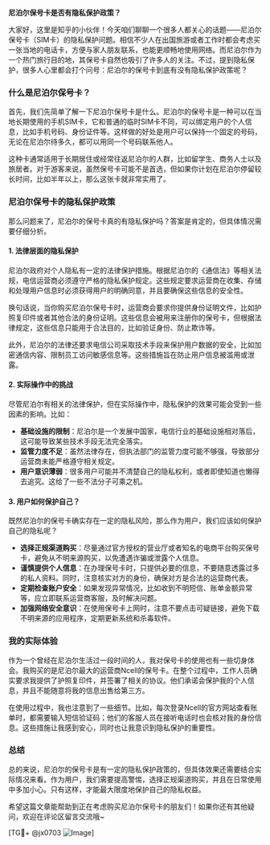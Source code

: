 **尼泊尔保号卡是否有隐私保护政策？**

大家好，这里是知乎的小伙伴！今天咱们聊聊一个很多人都关心的话题——尼泊尔保号卡（SIM卡）的隐私保护问题。相信不少人在出国旅游或者工作时都会考虑买一张当地的电话卡，方便与家人朋友联系，也能更顺畅地使用网络。而尼泊尔作为一个热门旅行目的地，其保号卡自然也吸引了许多人的关注。不过，提到隐私保护，很多人心里都会打个问号：尼泊尔的保号卡到底有没有隐私保护政策呢？

### 什么是尼泊尔保号卡？

首先，我们先简单了解一下尼泊尔保号卡是什么。尼泊尔的保号卡是一种可以在当地长期使用的手机SIM卡，它和普通的临时SIM卡不同，可以绑定用户的个人信息，比如手机号码、身份证件等。这样做的好处是用户可以保持一个固定的号码，无论在尼泊尔待多久，都可以用同一个号码联系他人。

这种卡通常适用于长期居住或经常往返尼泊尔的人群，比如留学生、商务人士以及旅居者。对于游客来说，虽然保号卡可能不是首选，但如果你计划在尼泊尔停留较长时间，比如半年以上，那么这张卡就非常实用了。

### 尼泊尔保号卡的隐私保护政策

那么问题来了，尼泊尔的保号卡真的有隐私保护吗？答案是肯定的，但具体情况需要仔细分析。

#### 1. 法律层面的隐私保护
尼泊尔政府对个人隐私有一定的法律保护措施。根据尼泊尔的《通信法》等相关法规，电信运营商必须遵守严格的隐私保护规定。这些规定要求运营商在收集、存储和处理用户信息时必须获得用户的明确同意，并且要确保这些信息的安全性。

换句话说，当你购买尼泊尔保号卡时，运营商会要求你提供身份证明文件，比如护照复印件或者其他合法的身份证明。这些信息会被用来注册你的保号卡，但根据法律规定，这些信息只能用于合法目的，比如验证身份、防止欺诈等。

此外，尼泊尔的法律还要求电信公司采取技术手段来保护用户数据的安全，比如加密通信内容、限制员工访问敏感信息等。这些措施旨在防止用户信息被滥用或泄露。

#### 2. 实际操作中的挑战
尽管尼泊尔有相关的法律保护，但在实际操作中，隐私保护的效果可能会受到一些因素的影响。比如：

- **基础设施的限制**：尼泊尔是一个发展中国家，电信行业的基础设施相对落后，这可能导致某些技术手段无法完全落实。
- **监管力度不足**：虽然法律存在，但执法部门的监管力度可能不够强，导致部分运营商未能严格遵守相关规定。
- **用户意识薄弱**：很多用户可能并不清楚自己的隐私权利，或者即使知道也懒得去追究。这给了一些不法分子可乘之机。

#### 3. 用户如何保护自己？
既然尼泊尔的保号卡确实存在一定的隐私风险，那么作为用户，我们应该如何保护自己的隐私呢？

- **选择正规渠道购买**：尽量通过官方授权的营业厅或者知名的电商平台购买保号卡，避免从不明来源购买，以免遭遇诈骗或泄露个人信息。
- **谨慎提供个人信息**：在办理保号卡时，只提供必要的信息，不要随意透露过多的私人资料。同时，注意核实对方的身份，确保对方是合法的运营商代表。
- **定期检查账户安全**：如果发现异常情况，比如收到不明短信、账单金额异常等，应立即联系运营商客服，及时解决问题。
- **加强网络安全意识**：在使用保号卡上网时，注意不要点击可疑链接，避免下载不明来源的应用程序，定期更新系统和杀毒软件。

### 我的实际体验
作为一个曾经在尼泊尔生活过一段时间的人，我对保号卡的使用也有一些切身体会。我购买的是尼泊尔最大的运营商Ncell的保号卡。在整个过程中，工作人员确实要求我提供了护照复印件，并签署了相关的协议。他们承诺会保护我的个人信息，并且不能随意将我的信息出售给第三方。

在使用过程中，我也注意到了一些细节。比如，每次登录Ncell的官方网站查看账单时，都需要输入短信验证码；他们的客服人员在接听电话时也会核对我的身份信息。这些措施让我感到安心，同时也让我意识到隐私保护的重要性。

### 总结
总的来说，尼泊尔的保号卡是有一定的隐私保护政策的，但具体效果还需要结合实际情况来看。作为用户，我们需要提高警惕，选择正规渠道购买，并且在日常使用中多加小心。只有这样，才能最大限度地保护自己的隐私权益。

希望这篇文章能帮助到正在考虑购买尼泊尔保号卡的朋友们！如果你还有其他疑问，欢迎在评论区留言交流哦~

[TG💪+ @jx0703 ![Image](https://github.com/user-attachments/assets/dbca1d08-cadb-493c-b0ec-ad6f7a83f270)]